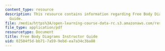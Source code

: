 ```yaml
---
content_type: resource
description: This resource contains information regarding Free Body Diagram Instructor
  Guide.
file: /media/https%3A/open-learning-course-data-rc.s3.amazonaws.com/res-tll-004-stem-concept-videos-fall-2013/02504f5dbb717a599ebdea7a34c3ba88_MITRES_TLL-004F13_FBD_IG.pdf
file_type: application/pdf
resourcetype: Document
title: Free Body Diagrams Instructor Guide
uid: 02504f5d-bb71-7a59-9ebd-ea7a34c3ba88
---
```

